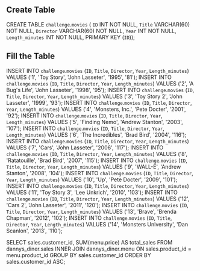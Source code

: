 ## Create Table 

CREATE TABLE `challenge`.`movies` (
  `ID` INT NOT NULL,
  `Title` VARCHAR(60) NOT NULL,
  `Director` VARCHAR(60) NOT NULL,
  `Year` INT NOT NULL,
  `Length_minutes` INT NOT NULL,
  PRIMARY KEY (`ID`));

## Fill the Table 
INSERT INTO `challenge`.`movies` (`ID`, `Title`, `Director`, `Year`, `Length_minutes`) VALUES ('1', 'Toy Story', 'John Lasseter', '1995', '81');
INSERT INTO `challenge`.`movies` (`ID`, `Title`, `Director`, `Year`, `Length_minutes`) VALUES ('2', 'A Bug\'s Life', 'John Lasseter', '1998', '95');
INSERT INTO `challenge`.`movies` (`ID`, `Title`, `Director`, `Year`, `Length_minutes`) VALUES ('3', 'Toy Story 2', 'John Lasseter', '1999', '93');
INSERT INTO `challenge`.`movies` (`ID`, `Title`, `Director`, `Year`, `Length_minutes`) VALUES ('4', 'Monsters, Inc.', 'Pete Docter', '2001', '92');
INSERT INTO `challenge`.`movies` (`ID`, `Title`, `Director`, `Year`, `Length_minutes`) VALUES ('5', 'Finding Nemo', 'Andrew Stanton', '2003', '107');
INSERT INTO `challenge`.`movies` (`ID`, `Title`, `Director`, `Year`, `Length_minutes`) VALUES ('6', 'The Incredibles', 'Brad Bird', '2004', '116');
INSERT INTO `challenge`.`movies` (`ID`, `Title`, `Director`, `Year`, `Length_minutes`) VALUES ('7', 'Cars', 'John Lasseter', '2006', '117');
INSERT INTO `challenge`.`movies` (`ID`, `Title`, `Director`, `Year`, `Length_minutes`) VALUES ('8', 'Ratatouille', 'Brad Bird', '2007', '115');
INSERT INTO `challenge`.`movies` (`ID`, `Title`, `Director`, `Year`, `Length_minutes`) VALUES ('9', 'WALL-E', 'Andrew Stanton', '2008', '104');
INSERT INTO `challenge`.`movies` (`ID`, `Title`, `Director`, `Year`, `Length_minutes`) VALUES ('10', 'Up', 'Pete Docter', '2009', '101');
INSERT INTO `challenge`.`movies` (`ID`, `Title`, `Director`, `Year`, `Length_minutes`) VALUES ('11', 'Toy Story 3', 'Lee Unkrich', '2010', '103');
INSERT INTO `challenge`.`movies` (`ID`, `Title`, `Director`, `Year`, `Length_minutes`) VALUES ('12', 'Cars 2', 'John Lasseter', '2011', '120');
INSERT INTO `challenge`.`movies` (`ID`, `Title`, `Director`, `Year`, `Length_minutes`) VALUES ('13', 'Brave', 'Brenda Chapman', '2012', '102');
INSERT INTO `challenge`.`movies` (`ID`, `Title`, `Director`, `Year`, `Length_minutes`) VALUES ('14', 'Monsters University', 'Dan Scanlon', '2013', '110');

SELECT 
  sales.customer_id, 
  SUM(menu.price) AS total_sales
FROM dannys_diner.sales
INNER JOIN dannys_diner.menu
  ON sales.product_id = menu.product_id
GROUP BY sales.customer_id
ORDER BY sales.customer_id ASC; 
